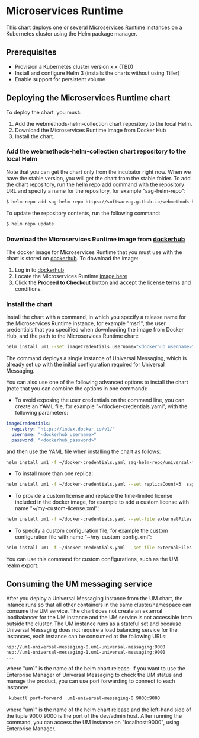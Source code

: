 # Microservices Runtime
This chart deploys one or several [Microservices Runtime](https://hub.docker.com/_/softwareag-webmethods-microservicesruntime) instances on a Kubernetes cluster using the Helm package manager.

## Prerequisites
- Provision a Kubernetes cluster version x.x (TBD)
- Install and configure Helm 3 (installs the charts without using Tiller)
- Enable support for persistent volume

## Deploying the Microservices Runtime chart
To deploy the chart, you must:
1. Add the webmethods-helm-collection chart repository to the local Helm.
2. Download the Microservices Runtime image from Docker Hub
3. Install the chart.

### Add the webmethods-helm-collection chart repository to the local Helm
Note that you can get the chart only from the incubator right now. When we have the stable version, you will get the chart from the stable folder.
To add the chart repository, run the helm repo add command with the repository URL and specify a name for the repository, for example "sag-helm-repo":
```bash
$ helm repo add sag-helm-repo https://softwareag.github.io/webmethods-helm-collection/charts-repo/incubator
```
To update the repository contents, run the following command:
```bash
$ helm repo update
```
### Download the Microservices Runtime image from [dockerhub](https://hub.docker.com)
The docker image for Microservices Runtime that you must use with the chart is stored on [dockerhub](https://hub.docker.com). To download the image:
1. Log in to [dockerhub](https://hub.docker.com)
2. Locate the Microservices Runtime [image here](https://hub.docker.com/_/softwareag-webmethods-microservicesruntime)
3. Click the **Proceed to Checkout** button and accept the license terms and conditions.

### Install the chart
Install the chart with a command, in which you specify a release name for the Microservices Runtime instance, for example "msr1", the user credentials that you specified when downloading the image from Docker Hub, and the path to the Microservices Runtime chart:
```bash
helm install um1 --set imageCredentials.username="<dockerhub_username>" --set imageCredentials.password="<dockerhub_password>"  sag-helm-repo/microservices-runtime
```
The command deploys a single instance of Universal Messaging, which is already set up with the initial configuration required for Universal Messaging.

You can also use one of the following advanced options to install the chart (note that you can combine the options in one command):
- To avoid exposing the user credentials on the command line, you can create an YAML file, for example "~/docker-credentials.yaml", with the following parameters:
```yaml
imageCredentials:
  registry: "https://index.docker.io/v1/"
  username: "<dockerhub_username>"
  password: "<dockerhub_password>"
```
and then use the YAML file when installing the chart as follows:
```bash
helm install um1 -f ~/docker-credentials.yaml sag-helm-repo/universal-messaging
```
- To install more than one replica:
``` bash
helm install um1 -f ~/docker-credentials.yaml --set replicaCount=3  sag-helm-repo/universal-messaging
```
- To provide a custom license and replace the time-limited license included in the docker image, for example to add a custom license with name "~/my-custom-license.xml":
``` bash
helm install um1 -f ~/docker-credentials.yaml --set-file externalFiles.licenseFile=~/my-custom-license.xml   sag-helm-repo/universal-messaging
```
- To specify a custom configuration file, for example the custom configuration file with name "~/my-custom-config.xml":
``` bash
helm install um1 -f ~/docker-credentials.yaml --set-file externalFiles.configFile="~/my-custom-config.xml" sag-helm-repo/universal-messaging
```
You can use this command for custom configurations, such as the UM realm export.

## Consuming the UM messaging service
After you deploy a Universal Messaging instance from the UM chart, the intance runs so that all other containers in the same cluster/namespace can consume the UM service. The chart does not create an external loadbalancer for the UM instance and the UM service is not accessible from outside the cluster.
The UM instance runs as a stateful set and because Universal Messaging does not require a load balancing service for the instances, each instance can be consumed at the following URLs:
```
nsp://um1-universal-messaging-0.um1-universal-messaging:9000
nsp://um1-universal-messaging-1.um1-universal-messaging:9000
...
```
where "um1" is the name of the helm chart release.
If you want to use the Enterprise Manager of Universal Messaging to check the UM status and manage the product, you can use port forwarding to connect to each instance:
```bash
 kubectl port-forward  um1-universal-messaging-0 9000:9000
```
where "um1" is the name of the helm chart release and the left-hand side of the tuple 9000:9000 is the port of the dev/admin host. After running the command, you can access the UM instance on "localhost:9000", using Enterprise Manager.
